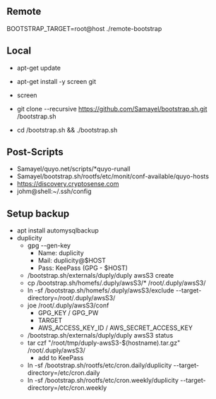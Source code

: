 ## Remote

BOOTSTRAP_TARGET=root@host ./remote-bootstrap

## Local

* apt-get update
* apt-get install -y screen git
* screen

* git clone --recursive https://github.com/Samayel/bootstrap.sh.git /bootstrap.sh
* cd /bootstrap.sh && ./bootstrap.sh

## Post-Scripts

* Samayel/quyo.net/scripts/*quyo-runall
* Samayel/bootstrap.sh/rootfs/etc/monit/conf-available/quyo-hosts
* https://discovery.cryptosense.com
* johm@shell:~/.ssh/config

## Setup backup

* apt install automysqlbackup
* duplicity
  * gpg --gen-key
    * Name: duplicity
    * Mail: duplicity@$HOST
    * Pass: KeePass (GPG - $HOST)
  * /bootstrap.sh/externals/duply/duply awsS3 create
  * cp /bootstrap.sh/homefs/.duply/awsS3/* /root/.duply/awsS3/
  * ln -sf /bootstrap.sh/homefs/.duply/awsS3/exclude --target-directory=/root/.duply/awsS3/
  * joe /root/.duply/awsS3/conf
    * GPG_KEY / GPG_PW
    * TARGET
    * AWS_ACCESS_KEY_ID / AWS_SECRET_ACCESS_KEY
  * /bootstrap.sh/externals/duply/duply awsS3 status
  * tar czf "/root/tmp/duply-awsS3-$(hostname).tar.gz" /root/.duply/awsS3/
    * add to KeePass
  * ln -sf /bootstrap.sh/rootfs/etc/cron.daily/duplicity --target-directory=/etc/cron.daily
  * ln -sf /bootstrap.sh/rootfs/etc/cron.weekly/duplicity --target-directory=/etc/cron.weekly
